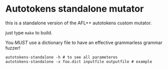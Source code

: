 # Autotokens standalone mutator

this is a standalone version of the AFL++ autotokens custom mutator.

just type `make` to build.

You *MUST* use a dictionary file to have an effective grammarless grammar fuzzer!

```
autotokens-standalone -h # to see all parameteres
autotokens-standalone -x foo.dict inputfile outputfile # example
```
